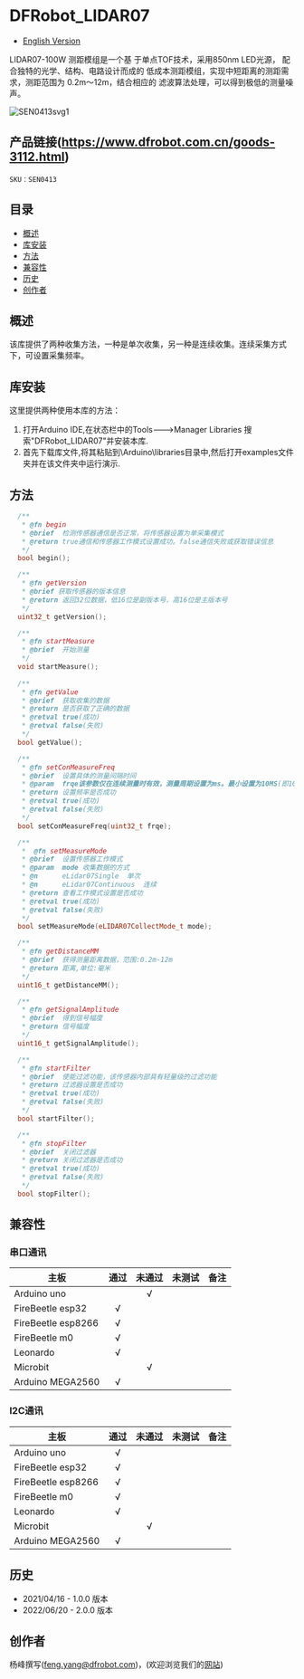 # **DFRobot_LIDAR07**
- [English Version](./README.md)

LIDAR07-100W 测距模组是一个基 于单点TOF技术，采用850nm LED光源， 配合独特的光学、结构、电路设计而成的 低成本测距模组，实现中短距离的测距需 求，测距范围为 0.2m～12m，结合相应的 滤波算法处理，可以得到极低的测量噪声。

![SEN0413svg1](./resources/images/SEN0413svg1.png)

## 产品链接(https://www.dfrobot.com.cn/goods-3112.html)
```
SKU：SEN0413
```

## 目录

* [概述](#概述)
* [库安装](#库安装)
* [方法](#方法)
* [兼容性](#兼容性y)
* [历史](#历史)
* [创作者](#创作者)

## 概述

该库提供了两种收集方法，一种是单次收集，另一种是连续收集。连续采集方式下，可设置采集频率。

## 库安装

这里提供两种使用本库的方法：
1. 打开Arduino IDE,在状态栏中的Tools--->Manager Libraries 搜索"DFRobot_LIDAR07"并安装本库.
2. 首先下载库文件,将其粘贴到\Arduino\libraries目录中,然后打开examples文件夹并在该文件夹中运行演示.


## 方法

```C++
  /**
   * @fn begin
   * @brief  检测传感器通信是否正常，将传感器设置为单采集模式
   * @return true通信和传感器工作模式设置成功。false通信失败或获取错误信息
   */
  bool begin();

  /**
   * @fn getVersion
   * @brief 获取传感器的版本信息
   * @return 返回32位数据，低16位是副版本号，高16位是主版本号
   */
  uint32_t getVersion();

  /**
   * @fn startMeasure
   * @brief  开始测量
   */
  void startMeasure();
  
  /**
   * @fn getValue
   * @brief  获取收集的数据
   * @return 是否获取了正确的数据
   * @retval true(成功)
   * @retval false(失败)
   */
  bool getValue();

  /**
   * @fn setConMeasureFreq
   * @brief  设置具体的测量间隔时间
   * @param  frqe该参数仅在连续测量时有效，测量周期设置为ms。最小设置为10MS(即100Hz)。
   * @return 设置频率是否成功
   * @retval true(成功)
   * @retval false(失败)
   */
  bool setConMeasureFreq(uint32_t frqe);

  /**
   *  @fn setMeasureMode
   * @brief  设置传感器工作模式
   * @param  mode 收集数据的方式
   * @n      eLidar07Single  单次
   * @n      eLidar07Continuous  连续
   * @return 查看工作模式设置是否成功
   * @retval true(成功)
   * @retval false(失败)
   */
  bool setMeasureMode(eLIDAR07CollectMode_t mode);

  /**
   * @fn getDistanceMM
   * @brief  获得测量距离数据，范围:0.2m-12m
   * @return 距离,单位:毫米
   */
  uint16_t getDistanceMM();

  /**
   * @fn getSignalAmplitude
   * @brief  得到信号幅度
   * @return 信号幅度
   */
  uint16_t getSignalAmplitude();

  /**
   * @fn startFilter
   * @brief  使能过滤功能，该传感器内部具有轻量级的过滤功能
   * @return 过滤器设置是否成功
   * @retval true(成功)
   * @retval false(失败)
   */
  bool startFilter();

  /**
   * @fn stopFilter
   * @brief  关闭过滤器
   * @return 关闭过滤器是否成功
   * @retval true(成功)
   * @retval false(失败)
   */
  bool stopFilter();
```

## 兼容性

### 串口通讯

|  主板               | 通过 | 未通过 | 未测试 | 备注 |
| ------------------ | :--: | :----: | :----: | ---- |
| Arduino uno        |      |   √    |        |      |
| FireBeetle esp32   |  √   |        |        |      |
| FireBeetle esp8266 |  √   |        |        |      |
| FireBeetle m0      |  √   |        |        |      |
| Leonardo           |  √   |        |        |      |
| Microbit           |      |   √    |        |      |
| Arduino MEGA2560   |  √   |        |        |      |
### I2C通讯

| 主板               | 通过 | 未通过 | 未测试 | 备注 |
| ------------------ | :--: | :----: | :----: | ---- |
| Arduino uno        |  √   |        |        |      |
| FireBeetle esp32   |  √   |        |        |      |
| FireBeetle esp8266 |  √   |        |        |      |
| FireBeetle m0      |  √   |        |        |      |
| Leonardo           |  √   |        |        |      |
| Microbit           |      |   √    |        |      |
| Arduino MEGA2560   |  √   |        |        |      |

## 历史

- 2021/04/16 - 1.0.0 版本
- 2022/06/20 - 2.0.0 版本

## 创作者

杨峰撰写(feng.yang@dfrobot.com)，(欢迎浏览我们的[网站](https://www.dfrobot.com/))
